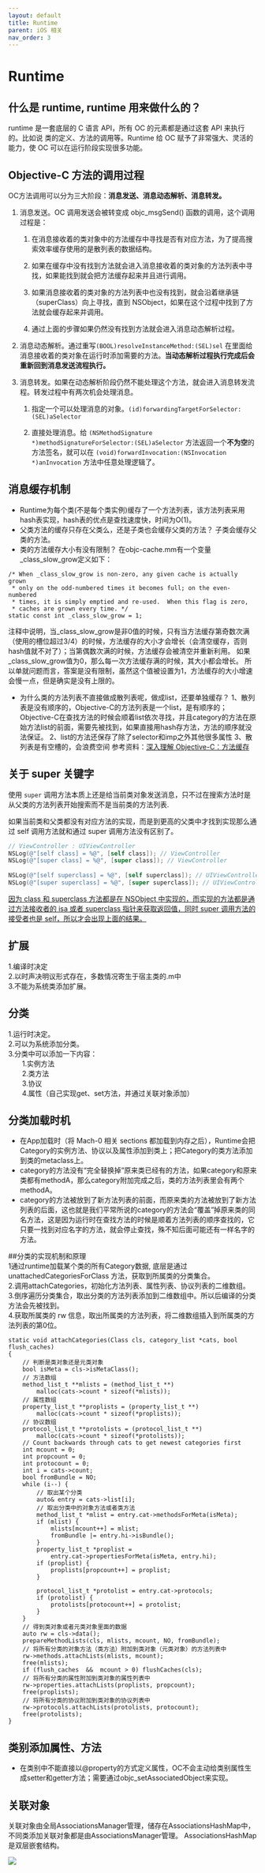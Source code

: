 ```yaml
---
layout: default
title: Runtime
parent: iOS 相关
nav_order: 3
---
```


# Runtime

## 什么是 runtime, runtime 用来做什么的？

runtime 是一套底层的 C 语言 API，所有 OC 的元素都是通过这套 API 来执行的。比如说 类的定义、方法的调用等。Runtime 给 OC 赋予了非常强大、灵活的能力，使 OC 可以在运行阶段实现很多功能。

## Objective-C 方法的调用过程

OC方法调用可以分为三大阶段：**消息发送、消息动态解析、消息转发。**

1. 消息发送。OC 调用发送会被转变成 objc_msgSend() 函数的调用，这个调用过程是：
   
   1. 在消息接收着的类对象中的方法缓存中寻找是否有对应方法，为了提高搜索效率缓存使用的是散列表的数据结构。
   
   2. 如果在缓存中没有找到方法就会进入消息接收着的类对象的方法列表中寻找，如果能找到就会把方法缓存起来并且进行调用。
   
   3. 如果消息接收着的类对象的方法列表中也没有找到，就会沿着继承链（superClass）向上寻找，直到 NSObject，如果在这个过程中找到了方法就会缓存起来并调用。
   
   4. 通过上面的步骤如果仍然没有找到方法就会进入消息动态解析过程。

2. 消息动态解析。通过重写`(BOOL)resolveInstanceMethod:(SEL)sel` 在里面给消息接收着的类对象在运行时添加需要的方法。**当动态解析过程执行完成后会重新回到消息发送流程执行。** 

3. 消息转发。如果在动态解析阶段仍然不能处理这个方法，就会进入消息转发流程。转发过程中有两次机会处理消息。
   
   1. 指定一个可以处理消息的对象。`(id)forwardingTargetForSelector:(SEL)aSelector`
   
   2. 直接处理消息。给 `(NSMethodSignature *)methodSignatureForSelector:(SEL)aSelector`  方法返回一个**不为空**的方法签名，就可以在 `(void)forwardInvocation:(NSInvocation *)anInvocation` 方法中任意处理逻辑了。

## 消息缓存机制

*   Runtime为每个类(不是每个类实例)缓存了一个方法列表，该方法列表采用hash表实现，hash表的优点是查找速度快，时间为O(1)。
*   父类方法的缓存只存在父类么，还是子类也会缓存父类的方法？
    子类会缓存父类的方法。
*   类的方法缓存大小有没有限制？
    在objc-cache.mm有一个变量_class_slow_grow定义如下：

```
/* When _class_slow_grow is non-zero, any given cache is actually grown
 * only on the odd-numbered times it becomes full; on the even-numbered
 * times, it is simply emptied and re-used.  When this flag is zero,
 * caches are grown every time. */
static const int _class_slow_grow = 1;

```

注释中说明，当_class_slow_grow是非0值的时候，只有当方法缓存第奇数次满（使用的槽位超过3/4）的时候，方法缓存的大小才会增长（会清空缓存，否则hash值就不对了）；当第偶数次满的时候，方法缓存会被清空并重新利用。 如果_class_slow_grow值为0，那么每一次方法缓存满的时候，其大小都会增长。
所以单就问题而言，答案是没有限制，虽然这个值被设置为1，方法缓存的大小增速会慢一点，但是确实是没有上限的。

*   为什么类的方法列表不直接做成散列表呢，做成list，还要单独缓存？
    1、散列表是没有顺序的，Objective-C的方法列表是一个list，是有顺序的；Objective-C在查找方法的时候会顺着list依次寻找，并且category的方法在原始方法list的前面，需要先被找到，如果直接用hash存方法，方法的顺序就没法保证。
    2、list的方法还保存了除了selector和imp之外其他很多属性
    3、散列表是有空槽的，会浪费空间
    参考资料：[深入理解 Objective-C：方法缓存](https://tech.meituan.com/2015/08/12/deep-understanding-object-c-of-method-caching.html)
    
## 关于 super 关键字

使用 `super` 调用方法本质上还是给当前类对象发送消息，只不过在搜索方法时是从父类的方法列表开始搜索而不是当前类的方法列表.

如果当前类和父类都没有对应方法的实现，而是到更高的父类中才找到实现那么通过 self 调用方法就和通过 super 调用方法没有区别了。

```objectivec
// ViewController : UIViewController
NSLog(@"[self class] = %@", [self class]); // ViewController
NSLog(@"[super class] = %@", [super class]); // ViewController
    
NSLog(@"[self superclass] = %@", [self superclass]); // UIViewController
NSLog(@"[super superclass] = %@", [super superclass]); // UIViewController
```

<u>因为 class 和 superclass 方法都是在 NSObject 中实现的，而实现的方法都是通过方法接收者的 isa 或者 superclass 指针来获取返回值，同时 super 调用方法的接受者也是 self，所以才会出现上面的结果。</u>

## 扩展
1.编译时决定   
2.以时声决明议形式存在，多数情况寄生于宿主类的.m中   
3.不能为系统类添加扩展。   

## 分类
1.运行时决定。  
2.可以为系统添加分类。  
3.分类中可以添加一下内容：    
  &emsp;&emsp;1.实例方法  
  &emsp;&emsp;2.类方法   
  &emsp;&emsp;3.协议   
  &emsp;&emsp;4.属性（自己实现get、set方法，并通过关联对象添加）
  
## 分类加载时机

*   在App加载时（将 Mach-0 相关 sections 都加载到内存之后），Runtime会把Category的实例方法、协议以及属性添加到类上；把Category的类方法添加到类的metaclass上。
*   category的方法没有“完全替换掉”原来类已经有的方法，如果category和原来类都有methodA，那么category附加完成之后，类的方法列表里会有两个methodA。
*   category的方法被放到了新方法列表的前面，而原来类的方法被放到了新方法列表的后面，这也就是我们平常所说的category的方法会“覆盖”掉原来类的同名方法，这是因为运行时在查找方法的时候是顺着方法列表的顺序查找的，它只要一找到对应名字的方法，就会停止查找，殊不知后面可能还有一样名字的方法。
  
##分类的实现机制和原理   
1通过runtime加载某个类的所有Category数据, 底层是通过 unattachedCategoriesForClass 方法，获取到所属类的分类集合。   
2.调用attachCategories，初始化方法列表、属性列表、协议列表的二维数组。   
3.倒序遍历分类集合，取出分类的方法列表添加到二维数组中。所以后编译的分类方法会先被找到。    
4.获取所属类的 rw 信息，取出所属类的方法列表，将二维数组插入到所属类的方法列表的第0位。   
```底层代码 C++
static void attachCategories(Class cls, category_list *cats, bool flush_caches)
{
    // 判断是类对象还是元类对象
    bool isMeta = cls->isMetaClass();
    // 方法数组
    method_list_t **mlists = (method_list_t **)
        malloc(cats->count * sizeof(*mlists));
    // 属性数组
    property_list_t **proplists = (property_list_t **)
        malloc(cats->count * sizeof(*proplists));
    // 协议数组
    protocol_list_t **protolists = (protocol_list_t **)
        malloc(cats->count * sizeof(*protolists));
    // Count backwards through cats to get newest categories first
    int mcount = 0;
    int propcount = 0;
    int protocount = 0;
    int i = cats->count;
    bool fromBundle = NO;
    while (i--) {
        // 取出某个分类
        auto& entry = cats->list[i];
        // 取出分类中的对象方法或者类方法
        method_list_t *mlist = entry.cat->methodsForMeta(isMeta);
        if (mlist) {
            mlists[mcount++] = mlist;
            fromBundle |= entry.hi->isBundle();
        }
        property_list_t *proplist = 
            entry.cat->propertiesForMeta(isMeta, entry.hi);
        if (proplist) {
            proplists[propcount++] = proplist;
        }
 
        protocol_list_t *protolist = entry.cat->protocols;
        if (protolist) {
            protolists[protocount++] = protolist;
        }
    }
    // 得到类对象或者元类对象里面的数据
    auto rw = cls->data();
    prepareMethodLists(cls, mlists, mcount, NO, fromBundle);
    // 将所有分类的对象方法（类方法）附加到类对象（元类对象）的方法列表中
    rw->methods.attachLists(mlists, mcount);
    free(mlists);
    if (flush_caches  &&  mcount > 0) flushCaches(cls);
    // 将所有分类的属性附加到类对象的属性列表中
    rw->properties.attachLists(proplists, propcount);
    free(proplists);
    // 将所有分类的协议附加到类对象的协议列表中
    rw->protocols.attachLists(protolists, protocount);
    free(protolists);
}
   ```
## 类别添加属性、方法

*   在类别中不能直接以@property的方式定义属性，OC不会主动给类别属性生成setter和getter方法；需要通过objc_setAssociatedObject来实现。

## 关联对象
关联对象由全局AssociationsManager管理，储存在AssociationsHashMap中，不同类添加关联对象都是由AssociationsManager管理。
AssociationsHashMap 是双层嵌套结构。

![](https://pic.imgdb.cn/item/64d333881ddac507cc6cdbc2.jpg)

